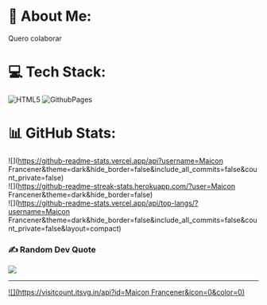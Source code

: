 # 💫 About Me:
Quero colaborar


# 💻 Tech Stack:
![HTML5](https://img.shields.io/badge/html5-%23E34F26.svg?style=for-the-badge&logo=html5&logoColor=white) ![GithubPages](https://img.shields.io/badge/github%20pages-121013?style=for-the-badge&logo=github&logoColor=white)
# 📊 GitHub Stats:
![](https://github-readme-stats.vercel.app/api?username=Maicon Francener&theme=dark&hide_border=false&include_all_commits=false&count_private=false)<br/>
![](https://github-readme-streak-stats.herokuapp.com/?user=Maicon Francener&theme=dark&hide_border=false)<br/>
![](https://github-readme-stats.vercel.app/api/top-langs/?username=Maicon Francener&theme=dark&hide_border=false&include_all_commits=false&count_private=false&layout=compact)

### ✍️ Random Dev Quote
![](https://quotes-github-readme.vercel.app/api?type=horizontal&theme=radical)

---
[![](https://visitcount.itsvg.in/api?id=Maicon Francener&icon=0&color=0)](https://visitcount.itsvg.in)

<!-- Proudly created with GPRM ( https://gprm.itsvg.in ) -->
